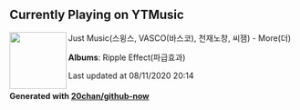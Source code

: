 ## Currently Playing on YTMusic

[<img align="left" width="100" src="https://lh3.googleusercontent.com/6WNr3_L-dNiYjNwZuY8fCSwXM7Sglzgy59IKyk9ksrdEeD97cWBqydtdjuNogXffZcjYb1ZQ61JfHXcu">](https://music.youtube.com/browse/MPREb_Bf34UwjjIBi)

Just Music(스윙스, VASCO(바스코), 천재노창, 씨잼) - More(더)

**Albums**: Ripple Effect(파급효과)

Last updated at 08/11/2020 20:14

#### Generated with [20chan/github-now](https://github.com/20chan/github-now)


<!--
**20chan/20chan** is a ✨ _special_ ✨ repository because its `README.md` (this file) appears on your GitHub profile.

Here are some ideas to get you started:

- 🔭 I’m currently working on ...
- 🌱 I’m currently learning ...
- 👯 I’m looking to collaborate on ...
- 🤔 I’m looking for help with ...
- 💬 Ask me about ...
- 📫 How to reach me: ...
- 😄 Pronouns: ...
- ⚡ Fun fact: ...
-->
